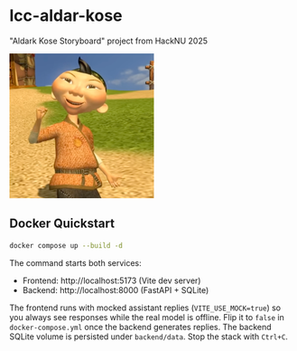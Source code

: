 # lcc-aldar-kose
"Aldark Kose Storyboard" project from HackNU 2025

![](aldar.png)

## Docker Quickstart

```bash
docker compose up --build -d
```

The command starts both services:

- Frontend: http://localhost:5173 (Vite dev server)
- Backend: http://localhost:8000 (FastAPI + SQLite)

The frontend runs with mocked assistant replies (`VITE_USE_MOCK=true`) so you always see responses while the real model is offline. Flip it to `false` in `docker-compose.yml` once the backend generates replies. The backend SQLite volume is persisted under `backend/data`. Stop the stack with `Ctrl+C`.
